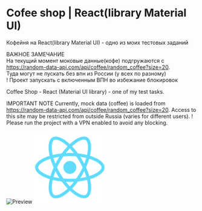 # Cofee shop | React(library Material UI)

Кофейня на React(library Material UI) - одно из моих тестовых заданий 
  
ВАЖНОЕ ЗАМЕЧАНИЕ  
На текущий момент моковые данные(кофе) подгружаются с   
https://random-data-api.com/api/coffee/random_coffee?size=20.   
Туда могут не пускать без впн из России (у всех по разному)  
! Проект запускать с включенным ВПН во избежание блокировок

Coffee Shop - React (Material UI library) - one of my test tasks.

IMPORTANT NOTE
Currently, mock data (coffee) is loaded from https://random-data-api.com/api/coffee/random_coffee?size=20. Access to this site may be restricted from outside Russia (varies for different users).
! Please run the project with a VPN enabled to avoid any blocking.

![Preview](https://github.com/{RiseUpNow}/{cofee-shop}/raw/{master}/{public/logo192.png})
![Preview](https://github.com/RiseUpNow/ReactMaterialUI/blob/master/my-app/public/logo192.png)
